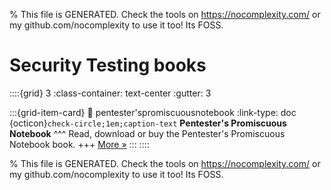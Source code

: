 
% This file is GENERATED. Check the tools on https://nocomplexity.com/ or my github.com/nocomplexity to use it too! Its FOSS. 

# Security Testing books 
::::{grid} 3
:class-container: text-center
:gutter: 3 

:::{grid-item-card}
:link: pentester'spromiscuousnotebook
:link-type: doc
{octicon}`check-circle;1em;caption-text` **Pentester's Promiscuous Notebook**
^^^
Read, download or buy the Pentester's Promiscuous Notebook book.
+++
[More »](pentester'spromiscuousnotebook)
:::
::::


% This file is GENERATED. Check the tools on https://nocomplexity.com/ or my github.com/nocomplexity to use it too! Its FOSS. 

